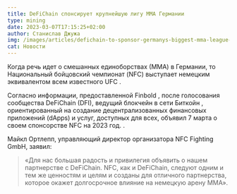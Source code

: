 ```yaml
---
title: DeFiChain спонсирует крупнейшую лигу ММА Германии
type: mining
date: 2023-03-07T17:15:25+02:00
author: Станислав Джужа
img: /images/articles/defichain-to-sponsor-germanys-biggest-mma-league-1024x684.jpg
cat: Новости
---
```

Когда речь идет о смешанных единоборствах (ММА) в Германии, то Национальный бойцовский чемпионат (NFC) выступает немецким эквивалентом всем известного UFC .

Согласно информации, предоставленной Finbold , после голосования сообщества DeFiChain (DFI), ведущий блокчейн в сети Биткойн , ориентированный на создание децентрализованных финансовых приложений (dApps) и услуг, доступных для всех, объявил 7 марта о своем спонсорстве NFC на 2023 год. .

Майкл Ортлепп, управляющий директор организатора NFC Fighting GmbH, заявил:

> «Для нас большая радость и привилегия объявить о нашем партнерстве с DeFiChain. NFC, как и DeFiChain, следуют одним и тем же ценностям и целям и созданы для отличного партнерства, которое окажет долгосрочное влияние на немецкую арену ММА».